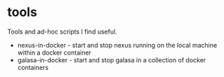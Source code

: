 # tools
Tools and ad-hoc scripts I find useful.

- nexus-in-docker - start and stop nexus running on the local machine within a docker container
- galasa-in-docker - start and stop galasa in a collection of docker containers
  